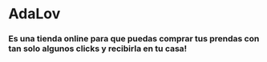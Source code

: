 # AdaLov

### Es una tienda online para que puedas comprar tus prendas con tan solo algunos clicks y recibirla en tu casa!

